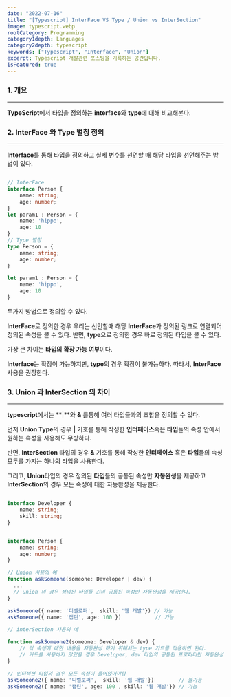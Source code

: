 ```yaml
---
date: "2022-07-16"
title: "[Typescript] InterFace VS Type / Union vs InterSection"
image: typescript.webp
rootCategory: Programming
category1depth: Languages
category2depth: typescript
keywords: ["Typescript", "Interface", "Union"]
excerpt: Typescript 개발관련 포스팅을 기록하는 공간입니다.
isFeatured: true
---
```


### 1. 개요

---

**TypeScript**에서 타입을 정의하는 **interface**와 **type**에 대해 비교해본다.

### 2. InterFace 와 Type 별칭 정의
---

**Interface**를 통해 타입을 정의하고 실제 변수를 선언할 때 해당 타입을 선언해주는 방법이 있다.
```ts

// InterFace
interface Person {
    name: string;
    age: number;
}
let param1 : Person = {
    name: 'hippo',
    age: 10
}
// Type 별칭
type Person = {
    name: string;
    age: number;
}

let param1 : Person = {
    name: 'hippo',
    age: 10
}
```
두가지 방법으로 정의할 수 있다.

**InterFace**로 정의한 경우 우리는 선언할때 해당 **InterFace**가 정의된 링크로 연결되어 정의된 속성을 볼 수 있다.
반면, **type**으로 정의한 경우 바로 정의된 타입을 볼 수 있다.

가장 큰 차이는 **타입의 확장 가능 여부**이다.

**Interface**는 확장이 가능하지만, **type**의 경우 확장이 불가능하다.
따라서, **InterFace** 사용을 권장한다.



### 3. Union 과 InterSection 의 차이
---

**typescript**에서는 **|**와 **&** 를통해 여러 타입들과의 조합을 정의할 수 있다.

먼저 **Union Type**의 경우 **|** 기호를 통해 작성한 **인터페이스**혹은 **타입**들의 속성 안에서 원하는 속성을 사용해도 무방하다.

반면, **InterSection** 타입의 경우 **&** 기호를 통해 작성한 **인터페이스** 혹은 **타입**들의 속성 모두를 가지는 하나의 타입을 사용한다.

그리고, **Union**타입의 경우 정의된 **타입**들의 공통된 속성만 **자동완성**을 제공하고 **InterSection**의 경우 모든 속성에 대한 자동완성을 제공한다.
```ts

interface Developer {
    name: string;
    skill: string;
}


interface Person {
    name: string;
    age: number;
}

// Union 사용의 예
function askSomeone(someone: Developer | dev) {
  ...
  // union 의 경우 정의된 타입들 간의 공통된 속성만 자동완성을 제공한다.
}

askSomeone({ name: '디벨로퍼',  skill: '웹 개발'}) // 가능
askSomeone({ name: '캡틴', age: 100 })           // 가능

// interSection 사용의 예

function askSomeone2(someone: Developer & dev) {
    // 각 속성에 대한 내용을 자동완성 하기 위해서는 type 가드를 적용하면 된다.
    // 가드를 사용하지 않았을 경우 Developer, dev 타입의 공통된 프로퍼티만 자동완성을 제공한다.
}

// 인터섹션 타입의 경우 모든 속성이 들어있어야함
askSomeone2({ name: '디벨로퍼',  skill: '웹 개발'})        // 불가능
askSomeone2({ name: '캡틴', age: 100 , skill: '웹 개발'}) // 가능

```
